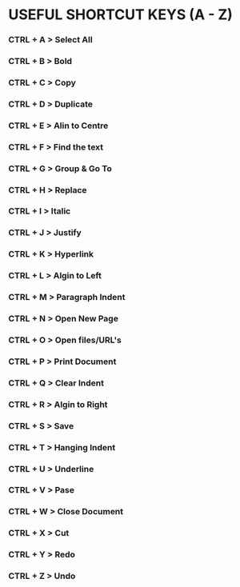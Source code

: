 # USEFUL **SHORTCUT** KEYS (A - Z)

### CTRL + A > Select All
### CTRL + B > Bold
### CTRL + C > Copy
### CTRL + D > Duplicate
### CTRL + E > Alin to Centre
### CTRL + F > Find the text
### CTRL + G > Group & Go To
### CTRL + H > Replace
### CTRL + I > Italic
### CTRL + J > Justify
### CTRL + K > Hyperlink
### CTRL + L > Algin to Left
### CTRL + M > Paragraph Indent
### CTRL + N > Open New Page
### CTRL + O > Open files/URL's
### CTRL + P > Print Document
### CTRL + Q > Clear Indent
### CTRL + R > Algin to Right
### CTRL + S > Save
### CTRL + T > Hanging Indent
### CTRL + U > Underline
### CTRL + V > Pase
### CTRL + W > Close Document
### CTRL + X > Cut
### CTRL + Y > Redo
### CTRL + Z > Undo
